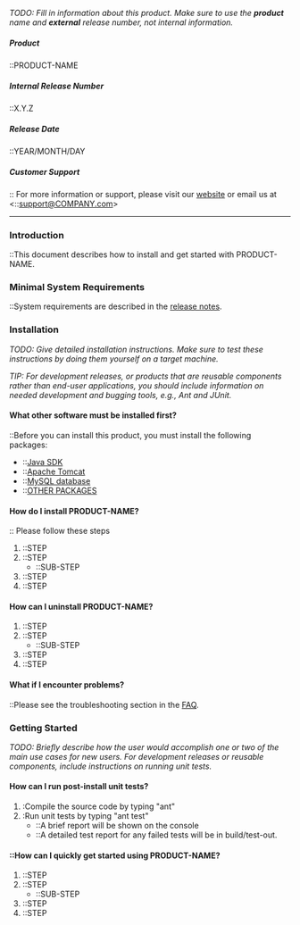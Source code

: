 <!-- markdownlint-disable-next-line first-line-h1 -->

_TODO: Fill in information about this product. Make sure to use the
**product** name and **external** release number, not internal
information._

##### Product

::PRODUCT-NAME

##### Internal Release Number

::X.Y.Z

##### Release Date

::YEAR/MONTH/DAY

##### Customer Support

:: For more information or support, please visit our
[website](::http://www.COMPANY.com/products/PRODUCT-NAME/) or
email us at <::support@COMPANY.com>

---

### Introduction

::This document describes how to install and get started with
PRODUCT-NAME.

### Minimal System Requirements

::System requirements are described in the [release notes](Release-Notes).

### Installation

_TODO: Give detailed installation instructions. Make sure to test these
instructions by doing them yourself on a target machine._

_TIP: For development releases, or products that are reusable components
rather than end-user applications, you should include information on
needed development and bugging tools, e.g., Ant and JUnit._

#### What other software must be installed first?

::Before you can install this product, you must install the following
packages:

- ::[Java SDK](http://java.sun.com/)
- ::[Apache Tomcat](http://jakarta.apache.org/)
- ::[MySQL database](http://mysql.com/)
- ::[OTHER PACKAGES](http://)

#### How do I install PRODUCT-NAME?

:: Please follow these steps

1. ::STEP
2. ::STEP
   - ::SUB-STEP
3. ::STEP
4. ::STEP

#### How can I uninstall PRODUCT-NAME?

1. ::STEP
2. ::STEP
   - ::SUB-STEP
3. ::STEP
4. ::STEP

#### What if I encounter problems?

::Please see the troubleshooting section in the [FAQ](FAQ).

### Getting Started

_TODO: Briefly describe how the user would accomplish one or two of the
main use cases for new users. For development releases or reusable
components, include instructions on running unit tests._

#### How can I run post-install unit tests?

1. :Compile the source code by typing "ant"
2. :Run unit tests by typing "ant test"
   - ::A brief report will be shown on the console
   - ::A detailed test report for any failed tests will be
     in build/test-out.

#### ::How can I quickly get started using PRODUCT-NAME?

1. ::STEP
2. ::STEP
   - ::SUB-STEP
3. ::STEP
4. ::STEP

